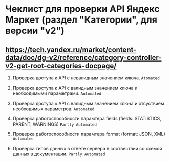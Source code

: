 # Чеклист для проверки API Яндекс Маркет (раздел "Категории", для версии "v2")
## https://tech.yandex.ru/market/content-data/doc/dg-v2/reference/category-controller-v2-get-root-categories-docpage/

1) Проверка доступа к API с невалидным значением ключа. `Atomated`

2) Проверка доступа к API с валидным значением ключа и необходимыми параметрами. `Automated`

3) Проверка доступа к API с валидным значением ключа и отсуствием необходимых параметров. `Automated`

4) Проверка работоспособности парамтера fields (fields: STATISTICS, PARENT, WARNINGS) `Partly Automated`

5) Проверка работоспособности парамтера format (format: JSON, XML) `Automated`

6) Проверка типов данных в ответе сервера в соотвествии со схемой данных в документации. `Partly Automated`

